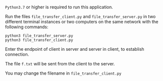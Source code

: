 ```Python3.7``` or higher is required to run this application.

Run the files ```file_transfer_client.py``` and ```file_transfer_server.py``` in two different terminal instances or two computers on the same network with the following commands:

```
python3 file_transfer_server.py
python3 file_transfer_client.py
```

Enter the endpoint of client in server and server in client, to establish connection.

The file ```f.txt``` will be sent from the client to the server.

You may change the filename in ```file_transfer_client.py```
